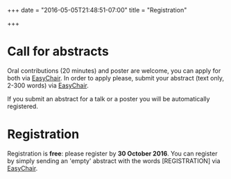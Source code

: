 +++
date = "2016-05-05T21:48:51-07:00"
title = "Registration"

+++

# Call for abstracts


Oral contributions (20 minutes) and poster are welcome, 
you can apply  for both via [EasyChair][1].
In order to apply
please, submit your abstract (text only, 2-300 words) via [EasyChair][1].

If you submit an abstract for a talk or a poster you will be automatically
registered.

# Registration

Registration is **free**: please register by **30 October 2016**.
You can register by simply sending an 'empty' abstract with the
words [REGISTRATION] via [EasyChair][1].

[1]: https://easychair.org/conferences/?conf=benet2016 "EasyChair"

